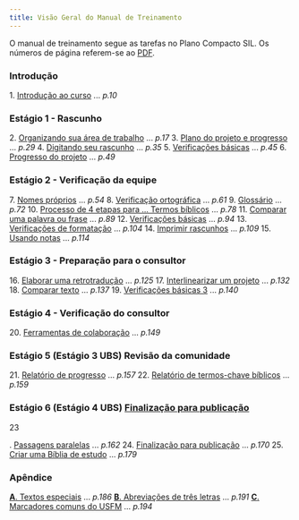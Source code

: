 ```yaml
---
title: Visão Geral do Manual de Treinamento
---
```


O manual de treinamento segue as tarefas no Plano Compacto SIL. Os números de página referem-se ao [PDF](pathname:///img/Ptx-man-en-9.3.pdf).

### Introdução

1\. [Introdução ao curso](1.Intro.md) ... *p.10*

### Estágio 1 - Rascunho

2\. [Organizando sua área de trabalho](02-Stage-1/2.OD.md) ... *p.17*
3\. [Plano do projeto e progresso](02-Stage-1/3.PP1.md) ... *p.29*
4\. [Digitando seu rascunho](02-Stage-1/4.KD.md) ... *p.35*
5\. [Verificações básicas](02-Stage-1/5.BC1.md) ... *p.45*
6\. [Progresso do projeto](02-Stage-1/6.PP2.md) ... *p.49*

### Estágio 2 - Verificação da equipe

7\. [Nomes próprios](03-Stage-2/7.PN.md) ... *p.54*
8\. [Verificação ortográfica](03-Stage-2/8.SP.md) ... *p.61*
9\. [Glossário](03-Stage-2/9.GL.md) ... *p.72*
10\. [Processo de 4 etapas para ... Termos bíblicos](03-Stage-2/10.BT.md) ... *p.78*
11\. [Comparar uma palavra ou frase](03-Stage-2/11.MP.md) ... *p.89*
12\. [Verificações básicas](03-Stage-2/12.BC2.md) ... *p.94*
13\. [Verificações de formatação](03-Stage-2/13.FC.md) ... *p.104*
14\. [Imprimir rascunhos](03-Stage-2/14.PD.md) ... *p.109*
15\. [Usando notas](03-Stage-2/15.UN.md) ... *p.114*

### Estágio 3 - Preparação para o consultor

16\. [Elaborar uma retrotradução](04-Stage-3/16.BT1.md) ... *p.125*
17\. [Interlinearizar um projeto](04-Stage-3/17.BT2.md) ... *p.132*
18\. [Comparar texto](04-Stage-3/18.CT.md) ... *p.137*
19\. [Verificações básicas 3](04-Stage-3/19.BC3.md) ... *p.140*

### Estágio 4 - Verificação do consultor

20\. [Ferramentas de colaboração](05-Stage-4/20.Collaboration-tools.md) ... *p.149*

### Estágio 5 (Estágio 3 UBS) Revisão da comunidade

21\. [Relatório de progresso](06-Stage-5/21.PPR.md) ... *p.157*
22\. [Relatório de termos-chave bíblicos](06-Stage-5/22.BTR.md) ... *p.159*

### Estágio 6 (Estágio 4 UBS) [Finalização para publicação](07-Stage-6/00-Stage-6.md)

23

\. [Passagens paralelas](07-Stage-6/23.PP.md) ... *p.162*
24\. [Finalização para publicação](07-Stage-6/24.FFP.md) ... *p.170*
25\. [Criar uma Bíblia de estudo](07-Stage-6/25.StudyBibles.md) ... *p.179*

### Apêndice

 [**A**. Textos especiais](08-Appendix/A.st.md) ... *p.186*
[**B**. Abreviações de três letras](08-Appendix/B.3l.md) ... *p.191*
[**C**. Marcadores comuns do USFM](08-Appendix/C.USFM.md) ... *p.194*